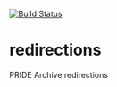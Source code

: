 [![Build Status](https://travis-ci.org/PRIDE-Archive/redirections.svg)](https://travis-ci.org/PRIDE-Archive/redirections)
# redirections
PRIDE Archive redirections
